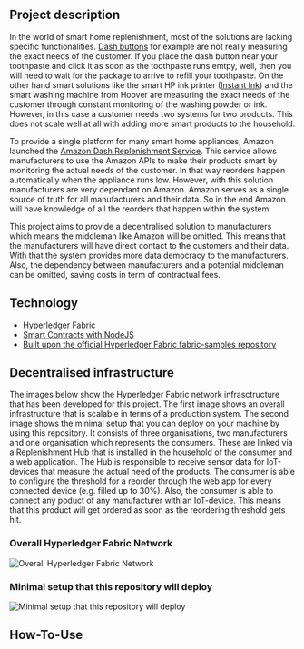 ## Project description

In the world of smart home replenishment, most of the solutions are lacking specific functionalities. [Dash buttons](https://en.wikipedia.org/wiki/Amazon_Dash) for example are not really measuring the exact needs of the customer. If you place the dash button near your toothpaste and click it as soon as the toothpaste runs emtpy, well, then you will need to wait for the package to arrive to refill your toothpaste. On the other hand smart solutions like the smart HP ink printer ([Instant Ink](https://www.hp.com/de-de/shop/offer.aspx?p=instantink)) and the smart washing machine from Hoover are measuring the exact needs of the customer through constant monitoring of the washing powder or ink. However, in this case a customer needs two systems for two products. This does not scale well at all with adding more smart products to the household.

To provide a single platform for many smart home appliances, Amazon launched the [Amazon Dash Replenishment Service](https://developer.amazon.com/en-US/alexa/dash-services). This service allows manufacturers to use the Amazon APIs to make their products smart by monitoring the actual needs of the customer. In that way reorders happen automatically when the appliance runs low. However, with this solution manufacturers are very dependant on Amazon. Amazon serves as a single source of truth for all manufacturers and their data. So in the end Amazon will have knowledge of all the reorders that happen within the system.

This project aims to provide a decentralised solution to manufacturers which means the middleman like Amazon will be omitted. This means that the manufacturers will have direct contact to the customers and their data. With that the system provides more data democracy to the manufacturers. Also, the dependency between manufacturers and a potential middleman can be omitted, saving costs in term of contractual fees.

## Technology
 * [Hyperledger Fabric](https://www.hyperledger.org/use/fabric)
 * [Smart Contracts with NodeJS](https://nodejs.org/en/)
 * [Built upon the official Hyperledger Fabric fabric-samples repository](https://github.com/hyperledger/fabric-samples)

## Decentralised infrastructure
The images below show the Hyperledger Fabric network infrasctructure that has been developed for this project. The first image shows an overall infrastructure that is scalable in terms of a production system. The second image shows the minimal setup that you can deploy on your machine by using this repository. It consists of three organisations, two manufacturers and one organisation which represents the consumers. These are linked via a Replenishment Hub that is installed in the household of the consumer and a web application. The Hub is responsible to receive sensor data for IoT-devices that measure the actual need of the products. The consumer is able to configure the threshold for a reorder through the web app for every connected device (e.g. filled up to 30%). Also, the consumer is able to connect any poduct of any manufacturer with an IoT-device. This means that this product will get ordered as soon as the reordering threshold gets hit.

### Overall Hyperledger Fabric Network
![Overall Hyperledger Fabric Network](https://user-images.githubusercontent.com/38671044/141429032-48c299b0-fad0-49ce-94ca-cd87dd67338d.png)

### Minimal setup that this repository will deploy
![Minimal setup that this repository will deploy](https://user-images.githubusercontent.com/38671044/141429180-298466a5-0e14-4454-9078-c1588c23257f.png)

## How-To-Use
